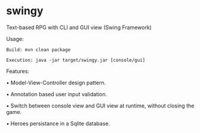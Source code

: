 # swingy

Text-based RPG with CLI and GUI view (Swing Framework)

Usage:

`Build: mvn clean package`

`Execution: java -jar target/swingy.jar [console/gui]`

Features:

• Model-View-Controller design pattern.

• Annotation based user input validation.

• Switch between console view and GUI view at runtime, without closing the game.

• Heroes persistance in a Sqlite database.
